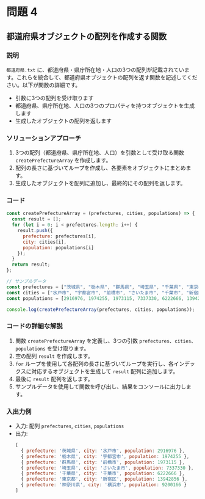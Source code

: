 
# 問題 4

## 都道府県オブジェクトの配列を作成する関数

### 説明
`都道府県.txt` に、都道府県・県庁所在地・人口の3つの配列が記載されています。これらを統合して、都道府県オブジェクトの配列を返す関数を記述してください。以下が関数の詳細です。

- 引数に3つの配列を受け取ります
- 都道府県、県庁所在地、人口の3つのプロパティを持つオブジェクトを生成します
- 生成したオブジェクトの配列を返します

### ソリューションアプローチ
1. 3つの配列（都道府県、県庁所在地、人口）を引数として受け取る関数 `createPrefectureArray` を作成します。
2. 配列の長さに基づいてループを作成し、各要素をオブジェクトにまとめます。
3. 生成したオブジェクトを配列に追加し、最終的にその配列を返します。

### コード
```javascript
const createPrefectureArray = (prefectures, cities, populations) => {
  const result = [];
  for (let i = 0; i < prefectures.length; i++) {
    result.push({
      prefecture: prefectures[i],
      city: cities[i],
      population: populations[i]
    });
  }
  return result;
};

// サンプルデータ
const prefectures = ["茨城県", "栃木県", "群馬県", "埼玉県", "千葉県", "東京都", "神奈川県"];
const cities = ["水戸市", "宇都宮市", "前橋市", "さいたま市", "千葉市", "新宿区", "横浜市"];
const populations = [2916976, 1974255, 1973115, 7337330, 6222666, 13942856, 9200166];

console.log(createPrefectureArray(prefectures, cities, populations));
```

### コードの詳細な解説
1. 関数 `createPrefectureArray` を定義し、3つの引数 `prefectures`、`cities`、`populations` を受け取ります。
2. 空の配列 `result` を作成します。
3. `for` ループを使用して各配列の長さに基づいてループを実行し、各インデックスに対応するオブジェクトを生成して `result` 配列に追加します。
4. 最後に `result` 配列を返します。
5. サンプルデータを使用して関数を呼び出し、結果をコンソールに出力します。

### 入出力例
- 入力: 配列 `prefectures`, `cities`, `populations`
- 出力:
  ```javascript
  [
    { prefecture: '茨城県', city: '水戸市', population: 2916976 },
    { prefecture: '栃木県', city: '宇都宮市', population: 1974255 },
    { prefecture: '群馬県', city: '前橋市', population: 1973115 },
    { prefecture: '埼玉県', city: 'さいたま市', population: 7337330 },
    { prefecture: '千葉県', city: '千葉市', population: 6222666 },
    { prefecture: '東京都', city: '新宿区', population: 13942856 },
    { prefecture: '神奈川県', city: '横浜市', population: 9200166 }
  ]
  ```
